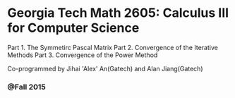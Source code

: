 # Georgia Tech Math 2605: Calculus III for Computer Science

Part 1. The Symmetirc Pascal Matrix
Part 2. Convergence of the Iterative Methods
Part 3. Convergence of the Power Method

Co-programmed by Jihai 'Alex' An(Gatech) and Alan Jiang(Gatech)

### @Fall 2015
